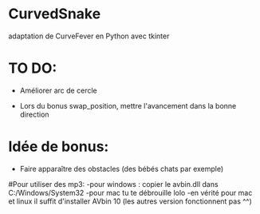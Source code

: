 # CurvedSnake
adaptation de CurveFever en Python avec tkinter

# TO DO:

- Améliorer arc de cercle

- Lors du bonus swap_position, mettre l'avancement dans la bonne direction


# Idée de bonus:

- Faire apparaître des obstacles (des bébés chats par exemple)

#Pour utiliser des mp3:
-pour windows : copier le avbin.dll dans C:/Windows/System32
-pour mac tu te débrouille lolo
-en vérité pour mac et linux il suffit d'installer AVbin 10 (les autres version fonctionnent pas ^^)